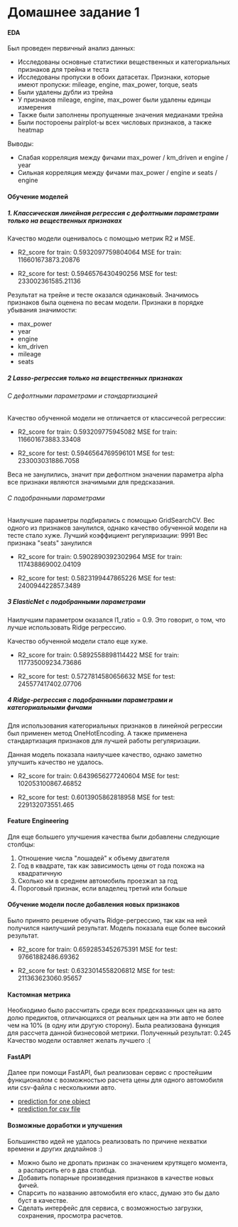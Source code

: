 # Домашнее задание 1
#### EDA
Был проведен первичный анализ данных:
* Исследованы основные статистики вещественных и категориальных признаков для трейна и теста
* Исследованы пропуски в обоих датасетах. Признаки, которые имеют пропуски: mileage, engine, max_power, torque, seats
* Были удалены дубли из трейна
* У признаков mileage, engine, max_power были удалены единцы измерения
* Также были заполнены пропущенные значения медианами трейна
* Были постороены pairplot-ы всех числовых признаков, а также heatmap

Выводы:
* Слабая корреляция между фичами max_power / km_driven и engine / year
* Сильная корреляция между фичами max_power / engine и seats / engine

#### Обучение моделей
##### 1. Классическая линейная регрессия с дефолтными параметрами только на вещественных признаках
Качество модели оценивалось с помощью метрик R2 и MSE.
* R2_score for train: 0.5932097759804064
MSE for train: 116601673873.20876

* R2_score for test: 0.5946576430490256
MSE for test: 233002361585.21136

Результат на трейне и тесте оказался одинаковый. Значимось признаков была оценена по весам модели.
Признаки в порядке убывания значимости:
* max_power
* year
* engine
* km_driven
* mileage
* seats

##### 2 Lasso-регрессия только на вещественных признаках
###### C дефолтными параметрами и стандартизацией
Качество обученной модели не отличается от классичесой регрессии:
* R2_score for train: 0.593209775945082
MSE for train: 116601673883.33408

* R2_score for test: 0.5946564769596101
MSE for test: 233003031886.7058

Веса не занулились, значит при дефолтном значении параметра alpha все признаки являются значимыми для предсказания.

###### C подобранными параметрами
Наилучшие параметры подбирались с помощью GridSearchCV.
Вес одного из признаков занулился, однако качество обученной модели на тесте стало хуже. 
Лучший коэффициент регуляризации: 9991
Вес признака "seats" занулился
* R2_score for train: 0.5902890392302964
MSE for train: 117438869002.04109

* R2_score for test: 0.5823199447865226
MSE for test: 240094422857.3489

##### 3 ElasticNet с подобранными параметрами
Наилучшим параметром оказался l1_ratio = 0.9. Это говорит, о том, что лучше использовать Ridge регрессию.

Качество обученной модели стало еще хуже.
* R2_score for train: 0.5892558898114422
MSE for train: 117735009234.73686

* R2_score for test: 0.5727814580656632
MSE for test: 245577417402.07706

##### 4 Ridge-регрессия с подобранными параметрами и категориальными фичами
Для использования категориальных признаков в линейной регрессии был применен метод OneHotEncoding. А также применена стандартизация признаков для лучшей работы регуляризации.

Данная модель показала наилучшее качество, однако заметно улучшить качество не удалось.
* R2_score for train: 0.6439656277240604
MSE for test: 102053100867.46852

* R2_score for test: 0.6013905862818958
MSE for test: 229132073551.465

#### Feature Engineering
Для еще большего улучшения качества были добавлены следующие столбцы:
1. Отношение числа "лошадей" к объему двигателя
2. Год в квадрате, так как зависимость цены от года похожа на  квадратичную
3. Сколько км в среднем автомобиль проезжал за год
4. Пороговый признак, если владелец третий или больше

#### Обучение модели после добавления новых признаков
Было принято решение обучать Ridge-регрессию, так как на ней получился наилучший результат.
Модель показала еще более высокий результат.
* R2_score for train: 0.6592853452675391
MSE for test: 97661882486.69362

* R2_score for test: 0.6323014558206812
MSE for test: 211363623060.95657

#### Кастомная метрика
Необходимо было рассчитать среди всех предсказанных цен на авто  долю предиктов, отличающихся от реальных цен на эти авто не более чем на 10% (в одну или другую сторону).
Была реализована функция для рассчета данной бизнесовой метрики.
Полученный результат: 0.245
Качество модели оставляет желать лучшего :(

#### FastAPI
Далее при помощи FastAPI, был реализован сервис с простейшим функционалом с возможностью расчета цены для одного автомобиля или csv-файла с несколькими авто.
* [prediction for one object](https://github.com/maxgalanov/ml_hw1/blob/main/Screenshots%20Fast%20API/prediction_for_one_object.png)
* [prediction for csv file](https://github.com/maxgalanov/ml_hw1/blob/main/Screenshots%20Fast%20API/download_csv.png)

#### Возможные доработки и улучшения
Большинство идей не удалось  реализовать по причине нехватки времени и других дедлайнов :)
* Можно было не дропать признак  со значением крутящего момента, а распарсить его в два столбца.
* Добавить попарные произведения признаков в качестве новых фичей.
* Спарсить по названию автомобиля его класс, думаю это бы дало буст в качестве.
* Сделать интерфейс для сервиса, с возможностью загрузки, сохранения, просмотра расчетов.